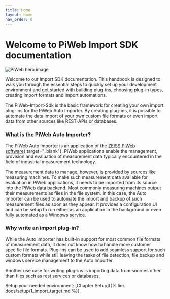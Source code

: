 ```yaml
---
title: Home
layout: home
nav_order: 0
---
```


# Welcome to PiWeb Import SDK documentation
![PiWeb hero image](assets/images/zeiss_piweb_heroimage.jpg "PiWeb")

Welcome to our Import SDK documentation. This handbook is designed to walk you through the essential steps to quickly set up your development environment and get started with building plug-ins, choosing plug-in types, creating import formats and import automations.

The PiWeb-Import-Sdk is the basic framework for creating your own import plug-ins for the PiWeb Auto Importer. By creating plug-ins, it is possible to automate the data import of your own custom file formats or even import data from other sources like REST-APIs or databases.

### What is the PiWeb Auto Importer?
The PiWeb Auto Importer is an application of the [ZEISS PiWeb software](https://www.zeiss.de/messtechnik/produkte/software/piweb.html){:target="_blank"}. PiWeb applications enable the management, provision and evaluation of measurement data typically encountered in the field of industrial measurement technology.

The measurement data to manage, however, is provided by sources like measuring machines. To make such measurement data available for evaluation in PiWeb applications, it needs to be imported from its source into the PiWeb data backend. Most commonly measuring machines output their measurements as files in the file system. In this case, the Auto Importer can be used to automate the import and backup of such measurement files as soon as they appear. It provides a configuration UI and can be setup to run either as an application in the background or even fully automated as a Windows service.

### Why write an import plug-in?
While the Auto Importer has built-in support for most common file formats of measurement data, it does not know how to handle more customer specific file formats. Plug-ins can be used to add seamless support for such custom formats while still leaving the tasks of file detection, file backup and windows service management to the Auto Importer.

Another use case for writing plug-ins is importing data from sources other than files such as rest services or databases.

Setup your needed environment: [Chapter Setup]({% link docs/setup/1_import_target.md %}).